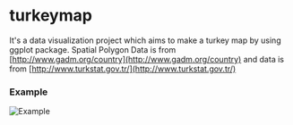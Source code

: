 # turkeymap

It's a data visualization project which aims to make a turkey map by using ggplot package. Spatial Polygon Data is  from [http://www.gadm.org/country](http://www.gadm.org/country) and data is from [http://www.turkstat.gov.tr/](http://www.turkstat.gov.tr/)

### Example

![Example](https://github.com/sercandogan/turkeymap/blob/master/migration/istanbul2016.png "Migration to Istanbul in 2016")
